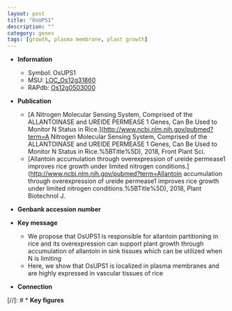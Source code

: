 ```yaml
---
layout: post
title: "OsUPS1"
description: ""
category: genes
tags: [growth, plasma membrane, plant growth]
---
```


* **Information**  
    + Symbol: OsUPS1  
    + MSU: [LOC_Os12g31860](http://rice.uga.edu/cgi-bin/ORF_infopage.cgi?orf=LOC_Os12g31860)  
    + RAPdb: [Os12g0503000](http://rapdb.dna.affrc.go.jp/viewer/gbrowse_details/irgsp1?name=Os12g0503000)  

* **Publication**  
    + [A Nitrogen Molecular Sensing System, Comprised of the ALLANTOINASE and UREIDE PERMEASE 1 Genes, Can Be Used to Monitor N Status in Rice.](http://www.ncbi.nlm.nih.gov/pubmed?term=A Nitrogen Molecular Sensing System, Comprised of the ALLANTOINASE and UREIDE PERMEASE 1 Genes, Can Be Used to Monitor N Status in Rice.%5BTitle%5D), 2018, Front Plant Sci.
    + [Allantoin accumulation through overexpression of ureide permease1 improves rice growth under limited nitrogen conditions.](http://www.ncbi.nlm.nih.gov/pubmed?term=Allantoin accumulation through overexpression of ureide permease1 improves rice growth under limited nitrogen conditions.%5BTitle%5D), 2018, Plant Biotechnol J.

* **Genbank accession number**  

* **Key message**  
    + We propose that OsUPS1 is responsible for allantoin partitioning in rice and its overexpression can support plant growth through accumulation of allantoin in sink tissues which can be utilized when N is limiting
    + Here, we show that OsUPS1 is localized in plasma membranes and are highly expressed in vascular tissues of rice

* **Connection**  

[//]: # * **Key figures**  


